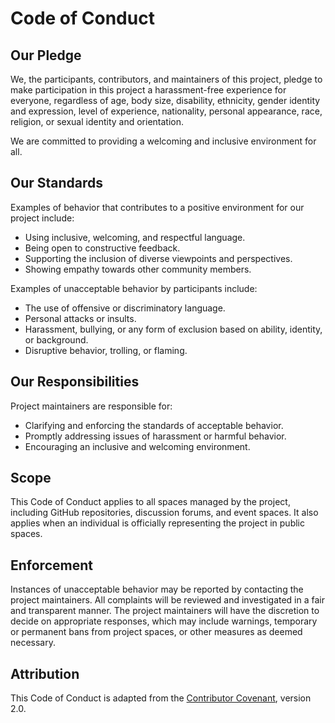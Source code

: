 # Code of Conduct

## Our Pledge

We, the participants, contributors, and maintainers of this project, pledge to make participation in this project a harassment-free experience for everyone, regardless of age, body size, disability, ethnicity, gender identity and expression, level of experience, nationality, personal appearance, race, religion, or sexual identity and orientation.

We are committed to providing a welcoming and inclusive environment for all.

## Our Standards

Examples of behavior that contributes to a positive environment for our project include:

- Using inclusive, welcoming, and respectful language.
- Being open to constructive feedback.
- Supporting the inclusion of diverse viewpoints and perspectives.
- Showing empathy towards other community members.

Examples of unacceptable behavior by participants include:

- The use of offensive or discriminatory language.
- Personal attacks or insults.
- Harassment, bullying, or any form of exclusion based on ability, identity, or background.
- Disruptive behavior, trolling, or flaming.

## Our Responsibilities

Project maintainers are responsible for:

- Clarifying and enforcing the standards of acceptable behavior.
- Promptly addressing issues of harassment or harmful behavior.
- Encouraging an inclusive and welcoming environment.

## Scope

This Code of Conduct applies to all spaces managed by the project, including GitHub repositories, discussion forums, and event spaces. It also applies when an individual is officially representing the project in public spaces.

## Enforcement

Instances of unacceptable behavior may be reported by contacting the project maintainers. All complaints will be reviewed and investigated in a fair and transparent manner. The project maintainers will have the discretion to decide on appropriate responses, which may include warnings, temporary or permanent bans from project spaces, or other measures as deemed necessary.

## Attribution

This Code of Conduct is adapted from the [Contributor Covenant](https://www.contributor-covenant.org/), version 2.0.
